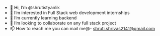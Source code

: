 - 👋 Hi, I’m @shrutistyanlik
- 👀 I’m interested in Full Stack web development internships 
- 🌱 I’m currently learning backend 
- 💞️ I’m looking to collaborate on any full stack project 
- 📫 How to reach me you can mail me@- shruti.shrivas2141@gmail.com

<!---
shrutistyanlik/shrutistyanlik is a ✨ special ✨ repository because its `README.md` (this file) appears on your GitHub profile.
You can click the Preview link to take a look at your changes.
--->
